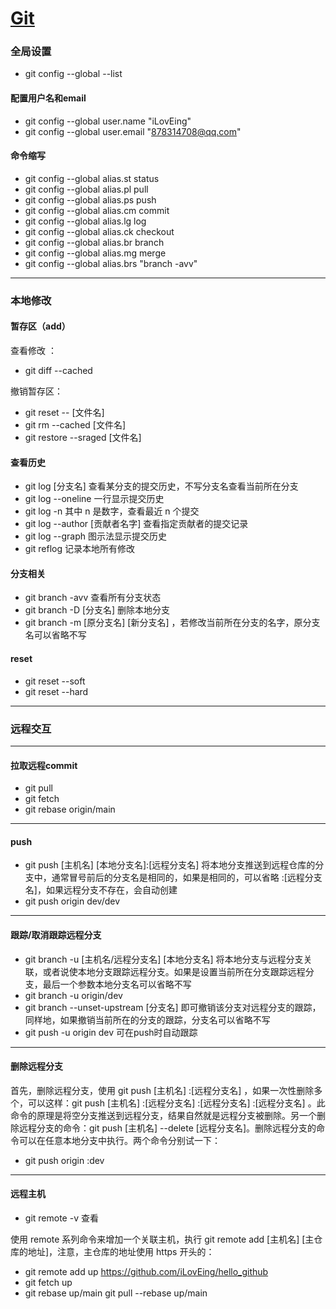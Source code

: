 # [Git](https://github.com/iLovEing/notebook/issues/3)

### 全局设置
- git config --global  --list

#### 配置用户名和email
- git config --global user.name "iLovEing"
- git config --global user.email "878314708@qq.com"

#### 命令缩写
- git config --global alias.st status
- git config --global alias.pl pull
- git config --global alias.ps push
- git config --global alias.cm commit
- git config --global alias.lg log
- git config --global alias.ck checkout
- git config --global alias.br branch
- git config --global alias.mg merge
- git config --global alias.brs "branch -avv"

---

### 本地修改

#### 暂存区（add）
查看修改 ：
- git diff --cached 

撤销暂存区：
- git reset -- [文件名] 
- git rm --cached [文件名] 
- git restore --sraged [文件名] 

#### 查看历史
- git log [分支名] 查看某分支的提交历史，不写分支名查看当前所在分支
- git log --oneline 一行显示提交历史
- git log -n 其中 n 是数字，查看最近 n 个提交
- git log --author [贡献者名字] 查看指定贡献者的提交记录
- git log --graph 图示法显示提交历史
- git reflog 记录本地所有修改

#### 分支相关
- git branch -avv 查看所有分支状态
- git branch -D [分支名] 删除本地分支
- git branch -m [原分支名] [新分支名] ，若修改当前所在分支的名字，原分支名可以省略不写

#### reset
- git reset --soft
- git reset --hard

---

### 远程交互

---

#### 拉取远程commit
- git pull
- git fetch
- git rebase origin/main

---

#### push
- git push [主机名] [本地分支名]:[远程分支名]  将本地分支推送到远程仓库的分支中，通常冒号前后的分支名是相同的，如果是相同的，可以省略 :[远程分支名]，如果远程分支不存在，会自动创建
- git push origin dev/dev

---

#### 跟踪/取消跟踪远程分支
- git branch -u [主机名/远程分支名] [本地分支名] 将本地分支与远程分支关联，或者说使本地分支跟踪远程分支。如果是设置当前所在分支跟踪远程分支，最后一个参数本地分支名可以省略不写
- git branch -u origin/dev
- git branch --unset-upstream [分支名] 即可撤销该分支对远程分支的跟踪，同样地，如果撤销当前所在的分支的跟踪，分支名可以省略不写
- git push -u origin dev 可在push时自动跟踪

---

#### 删除远程分支
首先，删除远程分支，使用 git push [主机名] :[远程分支名] ，如果一次性删除多个，可以这样：git push [主机名] :[远程分支名] :[远程分支名] :[远程分支名] 。此命令的原理是将空分支推送到远程分支，结果自然就是远程分支被删除。另一个删除远程分支的命令：git push [主机名] --delete [远程分支名]。删除远程分支的命令可以在任意本地分支中执行。两个命令分别试一下：
- git push origin :dev

---

#### 远程主机
- git remote -v 查看

使用 remote 系列命令来增加一个关联主机，执行 git remote add [主机名] [主仓库的地址]，注意，主仓库的地址使用 https 开头的：
- git remote add up https://github.com/iLovEing/hello_github
- git fetch up
- git rebase up/main        git pull --rebase up/main